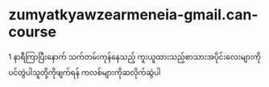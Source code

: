 # zumyatkyawzearmeneia-gmail.can-course
1 နာရီကြာပြီးနောက် သက်တမ်းကုန်နေသည့် ကူးယူထားသည့်စာသားအပိုင်းလေးများကို ပင်တွဲပါသူတို့ကိုဖျက်ရန် ကလစ်များကိုဆလိုက်ဆွဲပါ
